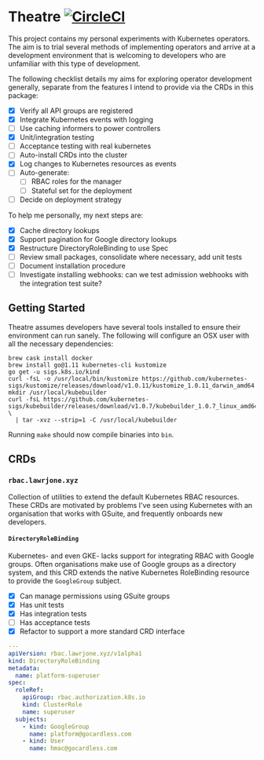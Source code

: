 # Theatre [![CircleCI](https://circleci.com/gh/lawrencejones/theatre.svg?style=svg)](https://circleci.com/gh/lawrencejones/theatre)

This project contains my personal experiments with Kubernetes operators. The aim
is to trial several methods of implementing operators and arrive at a
development environment that is welcoming to developers who are unfamiliar with
this type of development.

The following checklist details my aims for exploring operator development
generally, separate from the features I intend to provide via the CRDs in this
package:

- [x] Verify all API groups are registered
- [x] Integrate Kubernetes events with logging
- [ ] Use caching informers to power controllers
- [x] Unit/integration testing
- [ ] Acceptance testing with real kubernetes
- [ ] Auto-install CRDs into the cluster
- [x] Log changes to Kubernetes resources as events
- [ ] Auto-generate:
  - [ ] RBAC roles for the manager
  - [ ] Stateful set for the deployment
- [ ] Decide on deployment strategy

To help me personally, my next steps are:

- [x] Cache directory lookups
- [x] Support pagination for Google directory lookups
- [x] Restructure DirectoryRoleBinding to use Spec
- [ ] Review small packages, consolidate where necessary, add unit tests
- [ ] Document installation procedure
- [ ] Investigate installing webhooks: can we test admission webhooks with the
      integration test suite?

## Getting Started

Theatre assumes developers have several tools installed to ensure their
environment can run sanely. The following will configure an OSX user with all
the necessary dependencies:

```shell
brew cask install docker
brew install go@1.11 kubernetes-cli kustomize
go get -u sigs.k8s.io/kind 
curl -fsL -o /usr/local/bin/kustomize https://github.com/kubernetes-sigs/kustomize/releases/download/v1.0.11/kustomize_1.0.11_darwin_amd64
mkdir /usr/local/kubebuilder
curl -fsL https://github.com/kubernetes-sigs/kubebuilder/releases/download/v1.0.7/kubebuilder_1.0.7_linux_amd64.tar.gz \
  | tar -xvz --strip=1 -C /usr/local/kubebuilder
```

Running `make` should now compile binaries into `bin`.

## CRDs

### `rbac.lawrjone.xyz`

Collection of utilities to extend the default Kubernetes RBAC resources. These
CRDs are motivated by problems I've seen using Kubernetes with an organisation
that works with GSuite, and frequently onboards new developers.

#### `DirectoryRoleBinding`

Kubernetes- and even GKE- lacks support for integrating RBAC with Google groups.
Often organisations make use of Google groups as a directory system, and this
CRD extends the native Kubernetes RoleBinding resource to provide the
`GoogleGroup` subject.

- [x] Can manage permissions using GSuite groups
- [x] Has unit tests
- [x] Has integration tests
- [ ] Has acceptance tests
- [x] Refactor to support a more standard CRD interface

```yaml
---
apiVersion: rbac.lawrjone.xyz/v1alpha1
kind: DirectoryRoleBinding
metadata:
  name: platform-superuser
spec:
  roleRef:
    apiGroup: rbac.authorization.k8s.io
    kind: ClusterRole
    name: superuser
  subjects:
    - kind: GoogleGroup
      name: platform@gocardless.com
    - kind: User
      name: hmac@gocardless.com
```
